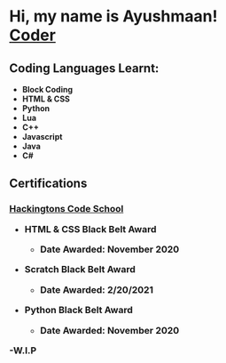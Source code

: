 <h1>Hi, my name is Ayushmaan! <br/><a href="https://github.com/Ayushmaan-PCG">Coder</a>

<h2>Coding Languages Learnt:</h2>

- <b>Block Coding</b>
- <b>HTML & CSS</b>
- <b>Python</b>
- <b>Lua</b>
- <b>C++</b>
- <b>Javascript</b>
- <b>Java</b>
- <b>C#</b>

<h2>Certifications</h2>
  <h3/><a href="https://hackingtons.com">Hackingtons Code School</a>

- <b>HTML & CSS Black Belt Award</b>
  - Date Awarded: November 2020

- <b>Scratch Black Belt Award</b>
  - Date Awarded: 2/20/2021
  
- <b>Python Black Belt Award</b>
  - Date Awarded: November 2020
  
-W.I.P
